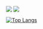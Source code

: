 <a href="https://github.com/amirrahimii">
<img align="center" src="https://github-readme-stats.vercel.app/api?username=amirrahimii&show_icons=true&count_private=true&include_all_commits=true" /></a>

<a href="https://github.com/amirrahimii">
<img align="center" src="https://github-readme-stats.vercel.app/api/top-langs/?username=amirrahimii" />
</a>

[![Top Langs](https://github-readme-stats.vercel.app/api/top-langs/?username=amirrahimii&layout=compact)](https://github.com/amirrahimii)
